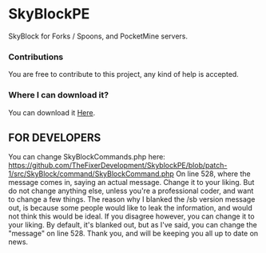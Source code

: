 # SkyBlockPE
SkyBlock for Forks / Spoons, and PocketMine servers.
### Contributions
You are free to contribute to this project, any kind of help is accepted.
### Where I can download it?
You can download it [Here](https://github.com/TheFixerDevelopment/SkyblockPE/releases/tag/v0.1.9).



## FOR DEVELOPERS

You can change SkyBlockCommands.php here:
https://github.com/TheFixerDevelopment/SkyblockPE/blob/patch-1/src/SkyBlock/command/SkyBlockCommand.php
On line 528, where the message comes in, saying an actual message.
Change it to your liking. But do not change anything else, unless you're a professional coder, and want to change a few things.
The reason why I blanked the /sb version message out, is because some people would like to leak the information, and would not think this would be ideal. If you disagree however, you can change it to your liking. By default, it's blanked out, but as I've said, you can change the "message" on line 528.
Thank you, and will be keeping you all up to date on news.
